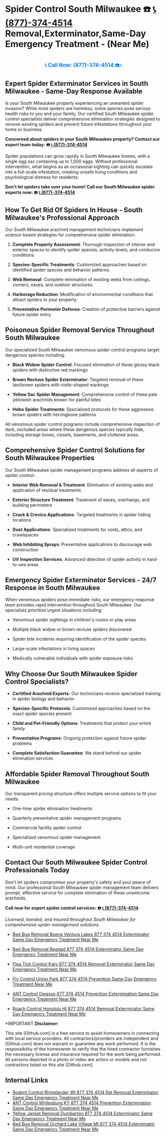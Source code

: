 # Spider Control South Milwaukee ☎️ [📞 (877)-374-4514](https://pest-control-4514.netlify.app) Removal,Exterminator,Same-Day Emergency Treatment - (Near Me)
# 

<p align="center" style="font-size: 1.2em; font-weight: bold; margin: 20px 0;">
  <a href="https://pest-control-4514.netlify.app" target="_blank" style="color: #007BFF; text-decoration: none;">📞 Call Now: (877)-374-4514 ☎️💧</a>
</p>

## Expert Spider Exterminator Services in South Milwaukee - Same-Day Response Available

Is your South Milwaukee property experiencing an unwanted spider invasion? While most spiders are harmless, some species pose serious health risks to you and your family. Our certified South Milwaukee spider control specialists deliver comprehensive elimination strategies designed to remove existing spiders and prevent future infestations throughout your home or business.

**Concerned about spiders in your South Milwaukee property? Contact our expert team today: ☎️ [📞 (877)-374-4514](https://pest-control-4514.netlify.app)**

Spider populations can grow rapidly in South Milwaukee homes, with a single egg sac containing up to 1,000 eggs. Without professional intervention, what begins as an occasional sighting can quickly escalate into a full-scale infestation, creating unsafe living conditions and psychological distress for residents.

**Don't let spiders take over your home! Call our South Milwaukee spider experts now: ☎️ [📞 (877)-374-4514](https://pest-control-4514.netlify.app)**

## How To Get Rid Of Spiders In House - South Milwaukee's Professional Approach

Our South Milwaukee arachnid management technicians implement science-based strategies for comprehensive spider elimination:

1. **Complete Property Assessment**: Thorough inspection of interior and exterior spaces to identify spider species, activity levels, and conducive conditions.

2. **Species-Specific Treatments**: Customized approaches based on identified spider species and behavior patterns.

3. **Web Removal**: Complete elimination of existing webs from ceilings, corners, eaves, and outdoor structures.

4. **Harborage Reduction**: Modification of environmental conditions that attract spiders to your property.

5. **Preventative Perimeter Defense**: Creation of protective barriers against future spider entry.

## Poisonous Spider Removal Service Throughout South Milwaukee

Our specialized South Milwaukee venomous spider control programs target dangerous species including:

- **Black Widow Spider Control**: Focused elimination of these glossy black spiders with distinctive red markings

- **Brown Recluse Spider Exterminator**: Targeted removal of these tan/brown spiders with violin-shaped markings

- **Yellow Sac Spider Management**: Comprehensive control of these pale yellowish arachnids known for painful bites

- **Hobo Spider Treatments**: Specialized protocols for these aggressive brown spiders with herringbone patterns

All venomous spider control programs include comprehensive inspection of dark, secluded areas where these dangerous species typically hide, including storage boxes, closets, basements, and cluttered areas.

## Comprehensive Spider Control Solutions for South Milwaukee Properties

Our South Milwaukee spider management programs address all aspects of spider control:

- **Interior Web Removal & Treatment**: Elimination of existing webs and application of residual treatments

- **Exterior Structure Treatment**: Treatment of eaves, overhangs, and building perimeters

- **Crack & Crevice Applications**: Targeted treatments in spider hiding locations

- **Dust Applications**: Specialized treatments for voids, attics, and crawlspaces

- **Web Inhibiting Sprays**: Preventative applications to discourage web construction

- **UV Inspection Services**: Advanced detection of spider activity in hard-to-see areas

## Emergency Spider Exterminator Services - 24/7 Response in South Milwaukee

When venomous spiders pose immediate risks, our emergency response team provides rapid intervention throughout South Milwaukee. Our specialists prioritize urgent situations including:

- Venomous spider sightings in children's rooms or play areas

- Multiple black widow or brown recluse spiders discovered

- Spider bite incidents requiring identification of the spider species

- Large-scale infestations in living spaces

- Medically vulnerable individuals with spider exposure risks

## Why Choose Our South Milwaukee Spider Control Specialists?

- **Certified Arachnid Experts**: Our technicians receive specialized training in spider biology and behavior

- **Species-Specific Protocols**: Customized approaches based on the exact spider species present

- **Child and Pet-Friendly Options**: Treatments that protect your entire family

- **Preventative Programs**: Ongoing protection against future spider problems

- **Complete Satisfaction Guarantee**: We stand behind our spider elimination services

## Affordable Spider Removal Throughout South Milwaukee

Our transparent pricing structure offers multiple service options to fit your needs:

- One-time spider elimination treatments

- Quarterly preventative spider management programs

- Commercial facility spider control

- Specialized venomous spider management

- Multi-unit residential coverage

## Contact Our South Milwaukee Spider Control Professionals Today

Don't let spiders compromise your property's safety and your peace of mind. Our professional South Milwaukee spider management team delivers prompt, effective service for complete elimination of these unwelcome arachnids.

**Call now for expert spider control services: ☎️ [📞 (877)-374-4514](https://pest-control-4514.netlify.app)**

*Licensed, bonded, and insured throughout South Milwaukee for comprehensive spider management solutions.*


- [Bed Bug Removal Buena Ventura Lakes 877 374 4514 Exterminator Same Day Emergency Treatment Near Me](https://github.com/allyoucaneatsushiin/pest-control/blob/main/Bed-Bug-Removal-Buena-Ventura-Lakes-877-374-4514-Exterminator-Same-Day-Emergency-Treatment-Near-Me.md)
- [Bed Bug Removal Bagdad 877 374 4514 Exterminator Same Day Emergency Treatment Near Me](https://github.com/allyoucaneatsushiin/pest-control/blob/main/Bed-Bug-Removal-Bagdad-877-374-4514-Exterminator-Same-Day-Emergency-Treatment-Near-Me.md)
- [Flea Tick Control Katy 877 374 4514 Removal Exterminator Same Day Emergency Treatment Near Me](https://github.com/allyoucaneatsushiin/pest-control/blob/main/Flea-Tick-Control-Katy-877-374-4514-Removal-Exterminator-Same-Day-Emergency-Treatment-Near-Me.md)


- [Fly Control Union Park 877 374 4514 Prevention Same Day Emergency Treatment Near Me](https://github.com/allyoucaneatsushiin/pest-control/blob/main/Fly-Control-Union-Park-877-374-4514-Prevention-Same-Day-Emergency-Treatment-Near-Me.md)
- [ANT Control Owasso 877 374 4514 Prevention Extermination Same Day Emergency Treatment Near Me](https://github.com/allyoucaneatsushiin/pest-control/blob/main/ANT-Control-Owasso-877-374-4514-Prevention-Extermination-Same-Day-Emergency-Treatment-Near-Me.md)
- [Roach Control Honolulu HI 877 374 4514 Removal Exterminator Same Day Emergency Treatment Near Me](https://github.com/allyoucaneatsushiin/pest-control/blob/main/Roach-Control-Honolulu-HI-877-374-4514-Removal-Exterminator-Same-Day-Emergency-Treatment-Near-Me.md)


*IMPORTANT **Disclaimer:**  

This site [Github.com] is a free service to assist homeowners in connecting with local service providers. All contractors/providers are independent and [Github.com] does not warrant or guarantee any work performed. It is the responsibility of the homeowner to verify that the hired contractor furnishes the necessary license and insurance required for the work being performed. All persons depicted in a photo or video are actors or models and not contractors listed on this site [Github.com].


## Internal Links
- [Rodent Control Rhinelander WI 877 374 4514 Rat Removal Exterminator Same Day Emergency Treatment Near Me](https://github.com/allyoucaneatsushiin/pest-control/blob/main/Rodent-Control-Rhinelander-WI-877-374-4514-Rat-Removal-Exterminator-Same-Day-Emergency-Treatment-Near-Me.md)
- [ANT Control Whitesburg KY 877 374 4514 Prevention Extermination Same Day Emergency Treatment Near Me](https://github.com/allyoucaneatsushiin/pest-control/blob/main/ANT-Control-Whitesburg-KY-877-374-4514-Prevention-Extermination-Same-Day-Emergency-Treatment-Near-Me.md)
- [Yellow Jacket Removal Dumbarton 877 374 4514 Exterminator Same Day Emergency Treatment Near Me](https://github.com/allyoucaneatsushiin/pest-control/blob/main/Yellow-Jacket-Removal-Dumbarton-877-374-4514-Exterminator-Same-Day-Emergency-Treatment-Near-Me.md)
- [Bed Bug Removal Orchard Lake Village MI 877 374 4514 Exterminator Same Day Emergency Treatment Near Me](https://github.com/allyoucaneatsushiin/pest-control/blob/main/Bed-Bug-Removal-Orchard-Lake-Village-MI-877-374-4514-Exterminator-Same-Day-Emergency-Treatment-Near-Me.md)
